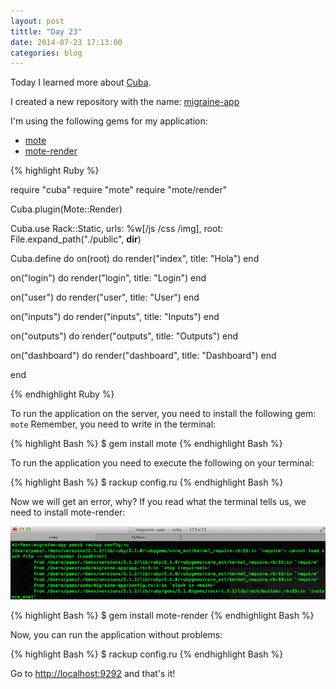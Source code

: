 ```yaml
---
layout: post
tittle: "Day 23"
date: 2014-07-23 17:13:00
categories: blog
---
```


Today I learned more about <a href="http://cuba.is">Cuba</a>.

I created a new repository with the name: <a href="https://github.com/migraine-io/migraine-app">migraine-app</a>


I'm using the following gems for my application:

* <a href="https://github.com/soveran/mote">mote</a>
* <a href="https://github.com/frodsan/mote-render">mote-render</a>

{% highlight Ruby %}

require "cuba"
require "mote"
require "mote/render"

Cuba.plugin(Mote::Render)

Cuba.use Rack::Static,
  urls: %w[/js /css /img],
  root: File.expand_path("./public", __dir__)

Cuba.define do
  on(root) do
    render("index", title: "Hola")
  end

  on("login") do
    render("login", title: "Login")
  end

  on("user") do
    render("user", title: "User")
  end

  on("inputs") do
    render("inputs", title: "Inputs")
  end

  on("outputs") do
    render("outputs", title: "Outputs")
  end

  on("dashboard") do
    render("dashboard", title: "Dashboard")
  end

end

{% endhighlight Ruby %}

To run the application on the server, you need to install the following gem: `mote`
Remember, you need to write in the terminal:

{% highlight Bash %}
$ gem install mote
{% endhighlight Bash %}

To run the application you need to execute the following on your terminal:

{% highlight Bash %}
$ rackup config.ru
{% endhighlight Bash %}

Now we will get an error, why?
If you read what the terminal tells us, we need to install mote-render:

![yo](/images/installmote.jpg)

{% highlight Bash %}
$ gem install mote-render
{% endhighlight Bash %}

Now, you can run the application without problems:

{% highlight Bash %}
$ rackup config.ru
{% endhighlight Bash %}

Go to [http://localhost:9292](http://localhost:9292) and that's it!
